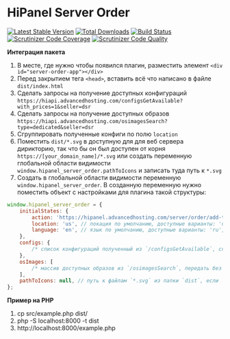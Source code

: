# HiPanel Server Order

[![Latest Stable Version](https://poser.pugx.org/hiqdev/hipanel-server-order/v/stable)](https://packagist.org/packages/hiqdev/hipanel-server-order)
[![Total Downloads](https://poser.pugx.org/hiqdev/hipanel-server-order/downloads)](https://packagist.org/packages/hiqdev/hipanel-server-order)
[![Build Status](https://img.shields.io/travis/hiqdev/hipanel-server-order.svg)](https://travis-ci.org/hiqdev/hipanel-server-order)
[![Scrutinizer Code Coverage](https://img.shields.io/scrutinizer/coverage/g/hiqdev/hipanel-server-order.svg)](https://scrutinizer-ci.com/g/hiqdev/hipanel-server-order/)
[![Scrutinizer Code Quality](https://img.shields.io/scrutinizer/g/hiqdev/hipanel-server-order.svg)](https://scrutinizer-ci.com/g/hiqdev/hipanel-server-order/)

**Интеграция пакета**

1. В месте, где нужно чтобы появился плагин, разместить элемент `<div id="server-order-app"></div>`
2. Перед закрытием тега `<head>`, вставить всё что написано в файле `dist/index.html`
3. Сделать запросы на получение доступных конфигураций `https://hiapi.advancedhosting.com/configsGetAvailable?with_prices=1&seller=dsr`
4. Сделать запросы на получение доступных образов `https://hiapi.advancedhosting.com/osimagesSearch?type=dedicated&seller=dsr`
5. Сгруппировать полученные конфиги по полю `location`
6. Поместить `dist/*.svg` в доступную для для веб сервера дирикторию, так что бы он был доступен от корня  `https://[your_domain_name]/*.svg` или создать переменную глобальной области видимости `window.hipanel_server_order.pathToIcons` и записать туда путь к `*.svg`
7. Создать в глобальной области видимости переменную `window.hipanel_server_order`. В созданную переменную нужно поместить объект с настройками для плагина такой структуры:

```javascript
window.hipanel_server_order = {
    initialStates: {
        action: 'https://hipanel.advancedhosting.com/server/order/add-to-cart-dedicated', // действие формы для заказа
        location: 'us', // локация по умолчанию, доступные варианты: 'us', 'nl'
        language: 'en', // язык по умолчанию, доступные варианты: 'ru', 'en'
    },
    configs: {
        /* список конфигураций полученный из `/configsGetAvailable`, сгруппированных по локации, пример в `src/index.js:17` */
    },
    osImages: [
        /* массив доступных образов из `/osimagesSearch`, передать без модификации */
    ],
    pathToIcons: null, // путь к файлам `*.svg` из папки `dist`, если `null` то искать в корне, на пример `https://[your_domain_name]/*.svg`
};
```

**Пример на PHP**

1. cp src/example.php dist/
2. php -S localhost:8000 -t dist
3. http://localhost:8000/example.php
